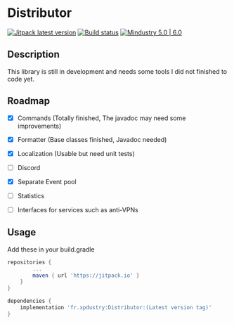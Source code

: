 # Distributor

[![Jitpack latest version](https://jitpack.io/v/fr.xpdustry/Distributor.svg)](https://jitpack.io/#fr.xpdustry/Distributor)
[![Build status](https://github.com/Xpdustry/Distributor/actions/workflows/build.yml/badge.svg?branch=master&event=push)](https://github.com/Xpdustry/Distributor/actions/workflows/build.yml)
[![Mindustry 5.0 | 6.0](https://img.shields.io/badge/Mindustry-5.0%20%7C%206.0-ffd37f)](https://github.com/Anuken/Mindustry/releases)

## Description

This library is still in development and needs some tools I did not finished to code yet.

## Roadmap

- [x] Commands (Totally finished, The javadoc may need some improvements)

- [x] Formatter (Base classes finished, Javadoc needed)

- [x] Localization (Usable but need unit tests)

- [ ] Discord

- [x] Separate Event pool

- [ ] Statistics

- [ ] Interfaces for services such as anti-VPNs

## Usage

Add these in your build.gradle

```gradle
repositories {
        ...
        maven { url 'https://jitpack.io' }
    }
}

dependencies {
    implementation 'fr.xpdustry:Distributor:(Latest version tag)'
}
```
